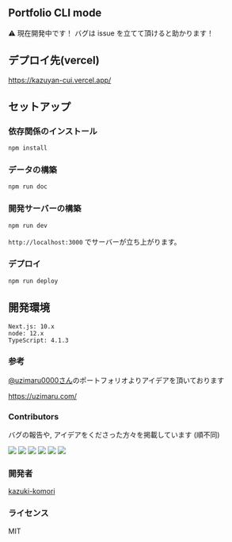 ## Portfolio CLI mode

:warning: 現在開発中です！
バグは issue を立てて頂けると助かります！

## デプロイ先(vercel)
https://kazuyan-cui.vercel.app/

## セットアップ

### 依存関係のインストール
```bash
npm install
```
### データの構築
```bash
npm run doc
```
### 開発サーバーの構築
```bash
npm run dev
```
`http://localhost:3000` でサーバーが立ち上がります。

### デプロイ
```bash
npm run deploy
```

## 開発環境
```
Next.js: 10.x
node: 12.x
TypeScript: 4.1.3
```

### 参考
[@uzimaru0000さん](https://github.com/uzimaru0000)のポートフォリオよりアイデアを頂いております

https://uzimaru.com/

### Contributors
バグの報告や, アイデアをくださった方々を掲載しています (順不同)

[![][tamemoto]](https://github.com/tamemoto)
[![][eggplants]](https://github.com/eggplants)
[![][75asa]](https://github.com/75asa)
[![][harukitosa]](https://github.com/harukitosa)
[![][mmmommm]](https://github.com/mmmommm)
[![][KazuwoKiwame12]](https://github.com/KazuwoKiwame12)


### 開発者
[kazuki-komori](https://github.com/kazuki-komori)

### ライセンス
MIT

<!--contributors-->
[tamemoto]:https://github.com/tamemoto.png?size=50
[eggplants]:https://github.com/eggplants.png?size=50
[75asa]:https://github.com/75asa.png?size=50
[harukitosa]:https://github.com/harukitosa.png?size=50
[mmmommm]:https://github.com/mmmommm.png?size=50
[KazuwoKiwame12]:https://github.com/KazuwoKiwame12.png?size=50